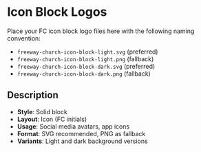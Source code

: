 # Icon Block Logos

Place your FC icon block logo files here with the following naming convention:

- `freeway-church-icon-block-light.svg` (preferred)
- `freeway-church-icon-block-light.png` (fallback)
- `freeway-church-icon-block-dark.svg` (preferred)
- `freeway-church-icon-block-dark.png` (fallback)

## Description
- **Style**: Solid block
- **Layout**: Icon (FC initials)
- **Usage**: Social media avatars, app icons
- **Format**: SVG recommended, PNG as fallback
- **Variants**: Light and dark background versions
